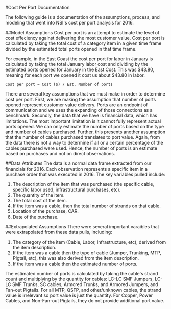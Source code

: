 #Cost Per Port Documentation

The following guide is a documentation of the assumptions, process, and modeling that went into NSI's cost per port analysis for 2016.

##Model Assumptions
Cost per port is an attempt to estimate the level of cost effeciency against delivering the most customer value. Cost per port is calculated by taking the total cost of a category item in a given time frame divided by the estimated total ports opened in that time frame. 

For example, in the East Coast the cost per port for labor in January is calculated by taking the total January labor cost and dividing by the estimated ports opened for January in the East Cost. This was \$43.80, meaning for each port we opened it cost us about \$43.80 in labor.

```
Cost per port = Cost ($) / Est. Number of ports
```

There are several key assumptions that we must make in order to determine cost per port. First, we are making the assumption that number of ports opened represent customer value delivery. Ports are an endpoint of communication and we uses the expanding of those connections as a benchmark. Secondly, the data that we have is financial data, which has limitations. The most important limitation is it cannot fully represent actual ports opened. We can only estimate the number of ports based on the type and number of cables purchased. Further, this presents another assumption that the number of cables purchased translates to port value. Again, from the data there is not a way to determine if all or a certain percentage of the cables purchased were used. Hence, the number of ports is an estimate based on purchases and not on direct observations. 

##Data Attributes
The data is a normal data frame extracted from our financials for 2016. Each observation represents a specific item in a purchase order that was executed in 2016. The key variables pulled include: 

1. The description of the item that was purchased (the specific cable, specific labor used, infrastructural purchases, etc).
2. The quantity of the item.
3. The total cost of the item.
4. If the item was a cable, then the total number of strands on that cable.
5. Location of the purchase, CAR.
6. Date of the purchase.

##Extrapolated Assumptions
There were several important varaibles that were extrapolated from these data pulls, including: 

1. The category of the item (Cable, Labor, Infrastructure, etc), derived from the item description.
2. If the item was a cable then the type of cable (Jumper, Trunking, MTP, Pigtail, etc), this was also derived from the item description.
3. If the item was a cable then the estimated number of ports.

The estimated number of ports is calculated by taking the cable's strand count and multiplying by the quantity for cables: LC-LC SMF Jumpers, LC-LC SMF Trunks, SC cables, Armored Trunks, and Armored Jumpers, and Fan-out Pigtails. For all MTP, QSFP, and other/unknown cables, the strand value is irrelevant so port value is just the quantity. For Copper, Power Cables, and Non-Fan-out Pigtails, they do not provide additional port value.


